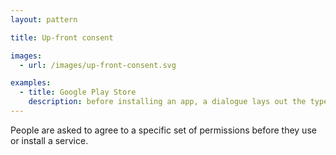 ```yaml
---
layout: pattern

title: Up-front consent

images:
  - url: /images/up-front-consent.svg

examples:
  - title: Google Play Store
    description: before installing an app, a dialogue lays out the types of data and the phone features the app can access
---
```


People are asked to agree to a specific set of permissions before they use or install a service.
